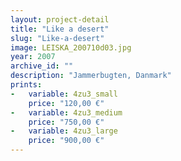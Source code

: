 ```yaml
---
layout: project-detail
title: "Like a desert"
slug: "Like-a-desert"
image: LEISKA_200710d03.jpg
year: 2007
archive_id: ""
description: "Jammerbugten, Danmark"
prints:
-   variable: 4zu3_small
    price: "120,00 €"
-   variable: 4zu3_medium
    price: "750,00 €"
-   variable: 4zu3_large
    price: "900,00 €"
---
```

